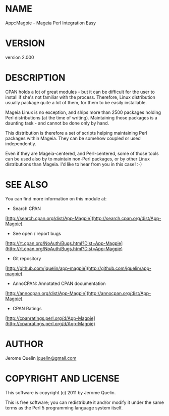 # NAME

App::Magpie - Mageia Perl Integration Easy

# VERSION

version 2.000

# DESCRIPTION

CPAN holds a lot of great modules - but it can be difficult for the user
to install if she's not familiar with the process. Therefore, Linux
distribution usually package quite a lot of them, for them to be easily
installable.

Mageia Linux is no exception, and ships more than 2500 packages holding
Perl distributions (at the time of writing). Maintaining those packages
is a daunting task - and cannot be done only by hand.

This distribution is therefore a set of scripts helping maintaining Perl
packages within Mageia. They can be somehow coupled or used
independently.

Even if they are Mageia-centered, and Perl-centered, some of those tools
can be used also by to maintain non-Perl packages, or by other Linux
distributions than Mageia. I'd like to hear from you in this case! :-)

# SEE ALSO

You can find more information on this module at:

- Search CPAN

[http://search.cpan.org/dist/App-Magpie](http://search.cpan.org/dist/App-Magpie)

- See open / report bugs

[http://rt.cpan.org/NoAuth/Bugs.html?Dist=App-Magpie](http://rt.cpan.org/NoAuth/Bugs.html?Dist=App-Magpie)

- Git repository

[http://github.com/jquelin/app-magpie](http://github.com/jquelin/app-magpie)

- AnnoCPAN: Annotated CPAN documentation

[http://annocpan.org/dist/App-Magpie](http://annocpan.org/dist/App-Magpie)

- CPAN Ratings

[http://cpanratings.perl.org/d/App-Magpie](http://cpanratings.perl.org/d/App-Magpie)

# AUTHOR

Jerome Quelin <jquelin@gmail.com>

# COPYRIGHT AND LICENSE

This software is copyright (c) 2011 by Jerome Quelin.

This is free software; you can redistribute it and/or modify it under
the same terms as the Perl 5 programming language system itself.

